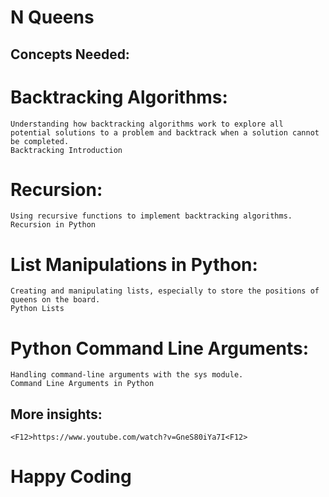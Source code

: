 # N Queens
## Concepts Needed:
# Backtracking Algorithms:
	Understanding how backtracking algorithms work to explore all potential solutions to a problem and backtrack when a solution cannot be completed.
	Backtracking Introduction
# Recursion:
	Using recursive functions to implement backtracking algorithms.
	Recursion in Python
# List Manipulations in Python:
	Creating and manipulating lists, especially to store the positions of queens on the board.
	Python Lists
# Python Command Line Arguments:
	Handling command-line arguments with the sys module.
	Command Line Arguments in Python
## More insights:
	<F12>https://www.youtube.com/watch?v=GneS80iYa7I<F12>
# Happy Coding
